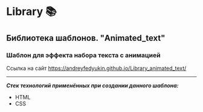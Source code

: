 # Library 📚

## Библиотека шаблонов. "Animated_text"

### Шаблон для эффекта набора текста с анимацией

Ссылка на сайт https://andreyfedyukin.github.io/Library_animated_text/

---

***Стек технологий применённых при создании данного шаблона:***

- HTML
- CSS
